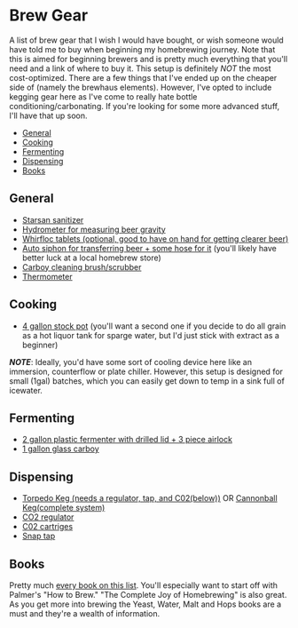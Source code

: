# Brew Gear
A list of brew gear that I wish I would have bought, or wish someone would have told me to buy when beginning my homebrewing journey. Note that this is aimed for beginning brewers and is pretty much everything that you'll need and a link of where to buy it. This setup is definitely _NOT_ the most cost-optimized. There are a few things that I've ended up on the cheaper side of (namely the brewhaus elements). However, I've opted to include kegging gear here as I've come to really hate bottle conditioning/carbonating. If you're looking for some more advanced stuff, I'll have that up soon.

* [General](#general)
* [Cooking](#cooking)
* [Fermenting](#fermenting)
* [Dispensing](#dispensing)
* [Books](#books)

## General
* [Starsan sanitizer][1]
* [Hydrometer for measuring beer gravity][2]
* [Whirfloc tablets (optional, good to have on hand for getting clearer beer)][3]
* [Auto siphon for transferring beer + some hose for it][12] (you'll likely have better luck at a local homebrew store)
* [Carboy cleaning brush/scrubber][13]
* [Thermometer][14]

## Cooking
* [4 gallon stock pot][4] (you'll want a second one if you decide to do all grain as a hot liquor tank for sparge water, but I'd just stick with extract as a beginner)

***NOTE***: Ideally, you'd have some sort of cooling device here like an immersion, counterflow or plate chiller. However, this setup is designed for small (1gal) batches, which you can easily get down to temp in a sink full of icewater. 

## Fermenting
* [2 gallon plastic fermenter with drilled lid + 3 piece airlock][5]
* [1 gallon glass carboy][6]

## Dispensing
* [Torpedo Keg (needs a regulator, tap, and C02(below))][7] OR [Cannonball Keg(complete system)][8]
* [CO2 regulator][9]
* [C02 cartriges][10]
* [Snap tap][11]

## Books 

Pretty much [every book on this list][15]. You'll especially want to start off with Palmer's "How to Brew." "The Complete Joy of Homebrewing" is also great. As you get more into brewing the Yeast, Water, Malt and Hops books are a must and they're a wealth of information.

<!--LINKS-->
[1]: https://www.amazon.com/Star-San-2883-8-oz/dp/B01467UGN8/ref=pd_lpo_328_t_0/139-9261060-8482551?_encoding=UTF8&pd_rd_i=B01467UGN8&pd_rd_r=fd70584d-843e-45b6-9f9e-0bd25d355e68&pd_rd_w=jojCd&pd_rd_wg=rrEVY&pf_rd_p=7b36d496-f366-4631-94d3-61b87b52511b&pf_rd_r=EV052HMSB3RRH4G4MRCP&psc=1&refRID=EV052HMSB3RRH4G4MRCP
[2]: https://www.amazon.com/Chefast-Hydrometer-Test-Wine-Kombucha/dp/B0735B5YND/ref=sr_1_5?dchild=1&keywords=hydrometer&qid=1599008000&sr=8-5
[3]: https://www.amazon.com/LD-Carlson-9822-Whirlfloc-Tablets/dp/B0064OEATI/ref=sr_1_2?crid=26TZZQIYWJ583&dchild=1&keywords=whirfloc+tablets+for+brewing&qid=1599008069&sprefix=whirflo%2Caps%2C173&sr=8-2
[4]: https://www.amazon.com/Cook-Home-NC-00335-Stainless-Saucepot/dp/B00EZS5PEO/ref=sr_1_3?dchild=1&keywords=4+gallon+stock+pot&qid=1599008228&sr=8-3
[5]: https://www.austinhomebrew.com/Plastic-Bucket-2-Gallon_p_6062.html
[6]: https://www.amazon.com/North-Mountain-Supply-Gallon-Jug/dp/B077MRCP49/ref=sr_1_5?dchild=1&keywords=1+gallon+glass+carboy&qid=1599009453&sr=8-5
[7]: https://www.morebeer.com/products/torpedo-ball-lock-kegs.html
[8]: https://www.northernbrewer.com/products/cannonball-system-mini-regulator
[9]: https://www.morebeer.com/products/mini-co2-regulator-kit-ball-lock.html
[10]: https://www.morebeer.com/products/16-threaded-co2-cartridge-6-count.html
[11]: https://www.amazon.com/Draft-Brewer-Stainless-Connector-Disconnect/dp/B00W3PYTJ8
[12]: https://www.northernbrewer.com/products/fermenters-favorites-rack-magic-mini-siphon
[13]: https://www.amazon.com/Clean-Bottle-Express%C2%A8-Carboy-Scrubber/dp/B00KOVIAOI/ref=sr_1_11?dchild=1&keywords=carboy+brush&qid=1599010421&sr=8-11
[14]: https://www.thermoworks.com/Thermapen-Mk4
[15]: https://learn.kegerator.com/homebrewing-books/
